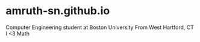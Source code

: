 # amruth-sn.github.io
Computer Engineering student at Boston University
From West Hartford, CT
I <3 Math
